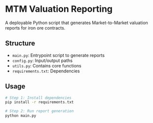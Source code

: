 # MTM Valuation Reporting

A deployable Python script that generates Market-to-Market valuation reports for iron ore contracts.

## Structure

- `main.py`: Entrypoint script to generate reports
- `config.py`: Input/output paths
- `utils.py`: Contains core functions
- `requirements.txt`: Dependencies

## Usage

```bash
# Step 1: Install dependencies
pip install -r requirements.txt

# Step 2: Run report generation
python main.py
